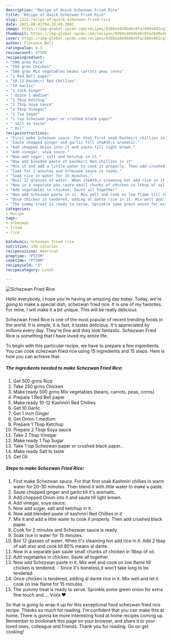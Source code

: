 ```yaml
---
description: "Recipe of Quick Schezwan Fried Rice"
title: "Recipe of Quick Schezwan Fried Rice"
slug: 1323-recipe-of-quick-schezwan-fried-rice
date: 2021-08-01T04:20:09.260Z
image: https://img-global.cpcdn.com/recipes/9368a1044b46c0fa/680x482cq70/schezwan-fried-rice-recipe-main-photo.jpg
thumbnail: https://img-global.cpcdn.com/recipes/9368a1044b46c0fa/680x482cq70/schezwan-fried-rice-recipe-main-photo.jpg
cover: https://img-global.cpcdn.com/recipes/9368a1044b46c0fa/680x482cq70/schezwan-fried-rice-recipe-main-photo.jpg
author: Florence Bell
ratingvalue: 4.3
reviewcount: 37508
recipeingredient:
- "500 grms Rice"
- "250 grms Chicken"
- "500 grms Mix vegetables beans carrots peas corns"
- "1 Red Bell paper"
- "10-12 Kashmiri Red Chillies"
- "10 Garlic"
- "1 inch Ginger"
- " Onion 1 medium"
- "1 Tbsp Ketchup"
- "2 Tbsp Soya sauce"
- "2 Tbsp Vinegar"
- "1 Tsp Sugar"
- "1 tsp Schezwan paper or crushed black paper"
- " Salt to taste"
- " Oil"
recipeinstructions:
- "First make Schezwan sauce. For that first soak Kashmiri chillies in warm water for 20-30 minutes. Then blend it with little water to make a paste."
- "Saute chopped ginger and garlic till it&#39;s aromatic."
- "Add chopped Onion into it and saute till light brown."
- "Add vinegar, soya sauce."
- "Now add sugar, salt and ketchup in it."
- "Now add blended paste of kashmiri Red Chillies in it"
- "Mix it and add a little water to cook it properly. Then add crushed black paper."
- "Cook for 2 minutes and Schezwan sauce is ready."
- "Soak rice in water for 15 minutes."
- "Boil 12 glasses of water. When it&#39;s steaming hot add rice in it. Add 2 tbsp of salt also and cook till 80% means al dante."
- "Now in a separate pan saute small chunks of chicken in 1tbsp of oil."
- "Add vegetables in chicken. Saute all together"
- "Now add Schezwan paste in it. Mix well and cook on low flame till chicken is tendered. Since it&#39;s boneless,it won&#39;t take long to be tendered."
- "Once chicken is tendered, adding al dante rice in it. Mix well and let it cook on low flame for 15 minutes."
- "The yummy treat is ready to serve. Sprinkle some green onion for extra fine touch and.... Viola ❤️"
categories:
- Recipe
tags:
- schezwan
- fried
- rice

katakunci: schezwan fried rice 
nutrition: 156 calories
recipecuisine: American
preptime: "PT23M"
cooktime: "PT38M"
recipeyield: "3"
recipecategory: Lunch

---
```



![Schezwan Fried Rice](https://img-global.cpcdn.com/recipes/9368a1044b46c0fa/680x482cq70/schezwan-fried-rice-recipe-main-photo.jpg)

Hello everybody, I hope you're having an amazing day today. Today, we're going to make a special dish, schezwan fried rice. It is one of my favorites. For mine, I will make it a bit unique. This will be really delicious.

Schezwan Fried Rice is one of the most popular of recent trending foods in the world. It is simple, it is fast, it tastes delicious. It's appreciated by millions every day. They're fine and they look fantastic. Schezwan Fried Rice is something that I have loved my entire life.




To begin with this particular recipe, we have to prepare a few ingredients. You can cook schezwan fried rice using 15 ingredients and 15 steps. Here is how you can achieve that.

<!--inarticleads1-->

##### The ingredients needed to make Schezwan Fried Rice:

1. Get 500 grms Rice
1. Take 250 grms Chicken
1. Make ready 500 grms Mix vegetables (beans, carrots, peas, corns)
1. Prepare 1 Red Bell paper
1. Make ready 10-12 Kashmiri Red Chillies
1. Get 10 Garlic
1. Get 1 inch Ginger
1. Get  Onion 1 medium
1. Prepare 1 Tbsp Ketchup
1. Prepare 2 Tbsp Soya sauce
1. Take 2 Tbsp Vinegar
1. Make ready 1 Tsp Sugar
1. Take 1 tsp Schezwan paper or crushed black paper..
1. Make ready  Salt to taste
1. Get  Oil




<!--inarticleads2-->

##### Steps to make Schezwan Fried Rice:

1. First make Schezwan sauce. For that first soak Kashmiri chillies in warm water for 20-30 minutes. Then blend it with little water to make a paste.
1. Saute chopped ginger and garlic till it&#39;s aromatic.
1. Add chopped Onion into it and saute till light brown.
1. Add vinegar, soya sauce.
1. Now add sugar, salt and ketchup in it.
1. Now add blended paste of kashmiri Red Chillies in it
1. Mix it and add a little water to cook it properly. Then add crushed black paper.
1. Cook for 2 minutes and Schezwan sauce is ready.
1. Soak rice in water for 15 minutes.
1. Boil 12 glasses of water. When it&#39;s steaming hot add rice in it. Add 2 tbsp of salt also and cook till 80% means al dante.
1. Now in a separate pan saute small chunks of chicken in 1tbsp of oil.
1. Add vegetables in chicken. Saute all together
1. Now add Schezwan paste in it. Mix well and cook on low flame till chicken is tendered. - Since it&#39;s boneless,it won&#39;t take long to be tendered.
1. Once chicken is tendered, adding al dante rice in it. Mix well and let it cook on low flame for 15 minutes.
1. The yummy treat is ready to serve. Sprinkle some green onion for extra fine touch and.... Viola ❤️




So that is going to wrap it up for this exceptional food schezwan fried rice recipe. Thanks so much for reading. I'm confident that you can make this at home. There is gonna be more interesting food at home recipes coming up. Remember to bookmark this page on your browser, and share it to your loved ones, colleague and friends. Thank you for reading. Go on get cooking!
